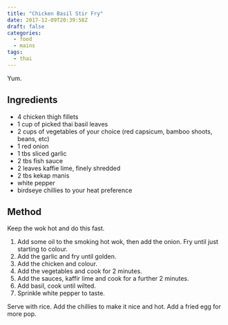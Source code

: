 ```yaml
---
title: "Chicken Basil Stir Fry"
date: 2017-12-09T20:39:58Z
draft: false
categories:
  - food
  - mains
tags:
  - thai
---
```


Yum.

<!--more-->
## Ingredients

* 4 chicken thigh fillets
* 1 cup of picked thai basil leaves
* 2 cups of vegetables of your choice (red capsicum, bamboo shoots, beans, etc)
* 1 red onion
* 1 tbs sliced garlic
* 2 tbs fish sauce
* 2 leaves kaffie lime, finely shredded
* 2 tbs kekap manis
* white pepper
* birdseye chillies to your heat preference

## Method

Keep the wok hot and do this fast.

1. Add some oil to the smoking hot wok, then add the onion. Fry until just starting to colour.
1. Add the garlic and fry until golden.
1. Add the chicken and colour.
1. Add the vegetables and cook for 2 minutes.
1. Add the sauces, kaffir lime and cook for a further 2 minutes.
1. Add basil, cook until wilted.
1. Sprinkle white pepper to taste.

Serve with rice. Add the chillies to make it nice and hot. Add a fried egg for more pop.
